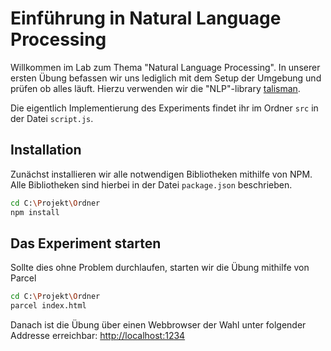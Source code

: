 # Einführung in Natural Language Processing

Willkommen im Lab zum Thema "Natural Language Processing".
In unserer ersten Übung befassen wir uns lediglich mit dem Setup der Umgebung und prüfen ob alles läuft.
Hierzu verwenden wir die "NLP"-library [talisman](https://github.com/Yomguithereal/talisman).

Die eigentlich Implementierung des Experiments findet ihr im Ordner `src` in der Datei `script.js`.

## Installation

Zunächst installieren wir alle notwendigen Bibliotheken mithilfe von NPM.
Alle Bibliotheken sind hierbei in der Datei `package.json` beschrieben.

```bash
cd C:\Projekt\Ordner
npm install
````

## Das Experiment starten

Sollte dies ohne Problem durchlaufen, starten wir die Übung mithilfe von Parcel

```bash
cd C:\Projekt\Ordner
parcel index.html
```

Danach ist die Übung über einen Webbrowser der Wahl unter folgender Addresse erreichbar:
[http://localhost:1234](http://localhost:1234)